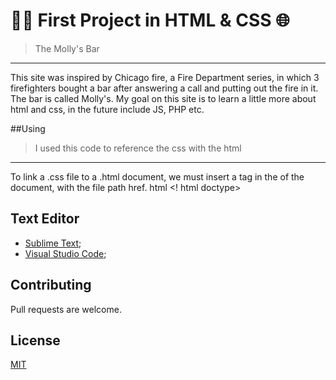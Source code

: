 #  👨‍💻 First Project in HTML & CSS 🌐 

>The Molly's Bar
---

This site was inspired by Chicago fire, a Fire Department series, in which 3 firefighters bought a bar after answering a call and putting out the fire in it. 
The bar is called Molly's.
My goal on this site is to learn a little more about html and css, in the future include JS, PHP etc.

##Using

>I used this code to reference the css with the html
---

To link a .css file to a .html document, we must insert a <link> tag in the <head> of the document, with the file path href.
html
<! html doctype>
<html>
    <head>
        <link rel = "stylesheet" href = "css / style.css">
    </head>
    <body> </body>
</html>

## Text Editor

- [Sublime Text](https://www.sublimetext.com/);
- [Visual Studio Code](https://code.visualstudio.com/);   

## Contributing
Pull requests are welcome.

## License
[MIT](https://choosealicense.com/licenses/mit/)
